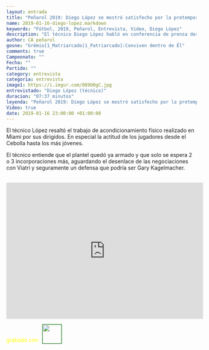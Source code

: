 ```yaml
---
layout: entrada
title: "Peñarol 2019: Diego López se mostró satisfecho por la pretemporada en Miami y aguarda por Viatri"
name: 2019-01-16-diego-lopez.markdown
keywords: "Fútbol, 2019, Peñarol, Entrevista, Video, Diego López"
description: "El técnico Diego López habló en conferencia de prensa después de arrivar de Miami a Montevideo, se mostró contento por el trabajo realizado en Miami y la actitud de entrega de todos los jugadores y  se aguarda lo que pase con Viatri y 2 o 3 incorporaciones más"
author: CA peñarol
gosne: "Grêmio[1_Matriarcado|1_Patriarcado]:Conviven dentro de Êl"
comments: true
Campeonato: ""
Fecha: ""
Partido: ""
category: entrevista
categoria: entrevista
image1: https://i.imgur.com/089U0gC.jpg
entrevistado: "Diego López (técnico)"
duracion: "07:37 minutos"
leyenda: "Peñarol 2019: Diego López se mostró satisfecho por la pretemporada en Miami y aguarda por Viatri"
Video: true
date: 2019-01-16 23:00:00 +01:00:00
---
```


El técnico López resaltó el trabajo de acondicionamiento físico realizado en Miami por sus dirigidos. En especial la actitud de los jugadores desde el Cebolla hasta los más jóvenes.

El técnico entiende que el plantel quedó ya armado y que solo se espera 2 o 3 incorporaciones más, aguardando el desenlace de las negociaciones con Viatri y seguramente un defensa que podría ser Gary Kagelmacher.

<br>

<iframe width="521" height="360" src="https://www.youtube.com/embed/Zgx1ZVe_f-E" frameborder="0" allow="accelerometer; autoplay; encrypted-media; gyroscope; picture-in-picture" allowfullscreen></iframe>

<span style="color:yellow;margin-top:0px;">grabado con</span> <a href="http://ffmpeg.org"><img src="{{ site.url }}/images/ffmpeg.png" width="50px" style="border:1px solid green;vertical-align: sub;margin-left:7px;"></a>
